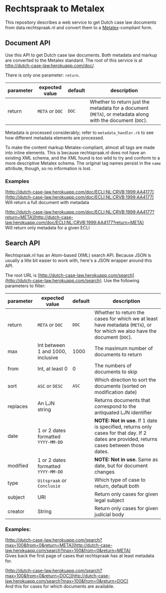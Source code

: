 # Rechtspraak to Metalex
This repository describes a web service to get Dutch case law documents from data.rechtspraak.nl and convert them to a [Metalex](http://metalex.eu/)-compliant form.

## Document API
Use this API to get Dutch case law documents. Both metadata and markup are converted to the Metalex standard. The root of this service is at [http://dutch-case-law.herokuapp.com/doc/<ecli>](http://dutch-case-law.herokuapp.com/doc/).

There is only one parameter: `return`. 

|parameter|expected value |default|description|
|---------|---------------|-------|-----------|
|return   |`META` or `DOC`|`DOC`  |Whether to return just the metadata for a document (`META`), or metadata along with the document (`DOC`).|         
 
Metadata is processed considerably; refer to `metadata_handler.rb` to see how different metadata elements are processed.

To make the content markup Metalex-compliant, almost all tags are made into inline elements. This is because rechtspraak.nl does not have an existing XML schema, and the XML found is too wild to try and conform to a more descriptive Metalex schema. The original tag names persist in the `name` attribute, though, so no information is lost.

### Examples 
[http://dutch-case-law.herokuapp.com/doc/ECLI:NL:CRVB:1999:AA4177](http://dutch-case-law.herokuapp.com/doc/ECLI:NL:CRVB:1999:AA4177)<br />
Will return a full document with metadata


[http://dutch-case-law.herokuapp.com/doc/ECLI:NL:CRVB:1999:AA4177?return=META](http://dutch-case-law.herokuapp.com/doc/ECLI:NL:CRVB:1999:AA4177?return=META)<br />
Will return only metadata for a given ECLI
 
## Search API
Rechtspraak.nl has an Atom-based (XML) search API. Because JSON is usually a litle bit easier to work with, here's a JSON wrapper around this API.

The root URL is [http://dutch-case-law.herokuapp.com/search](http://dutch-case-law.herokuapp.com/search). Use the following parameters to filter:

|parameter|expected value |default|description|
|---------|---------------|-------|-----------|
|return   |`META` or `DOC`|`DOC`  |Whether to return the cases for which we at least have metadata (`META`), or for which we also have the document (`DOC`).|         
|max     |Int between 1 and 1000, inclusive|1000|The maximum number of documents to return|
|from     |Int, at least 0|0      |The numbers of documents to skip|
|sort     |`ASC` or `DESC`|`ASC`  |Which direction to sort the documents (sorted on modification date)|
|replaces |An LJN string  |       |Returns documents that correspond to the antiquated LJN identifier|
|date     |1 or 2 dates formatted `YYYY-MM-DD`||**NOTE: Not in use.** If 1 date is specified, returns only cases for that day. If 2 dates are provided, returns cases between those dates.|
|modified |1 or 2 dates formatted `YYYY-MM-DD`||**NOTE: Not in use.** Same as date, but for document changes|
|type     |`Uitspraak` or `Conclusie`||Which type of case to return, default both|
|subject  |URI            |       |Return only cases for given legal subject|
|creator  |String         |       |Return only cases for given judicial body|
                           
### Examples:
[http://dutch-case-law.herokuapp.com/search?max=100&from=0&return=META](http://dutch-case-law.herokuapp.com/search?max=100&from=0&return=META)<br />
Gives back the first page of cases that rechtspraak has at least metadata for.


[http://dutch-case-law.herokuapp.com/search?max=100&from=0&return=DOC](http://dutch-case-law.herokuapp.com/search?max=100&from=0&return=DOC)<br />
And this for cases for which documents are available.

                          